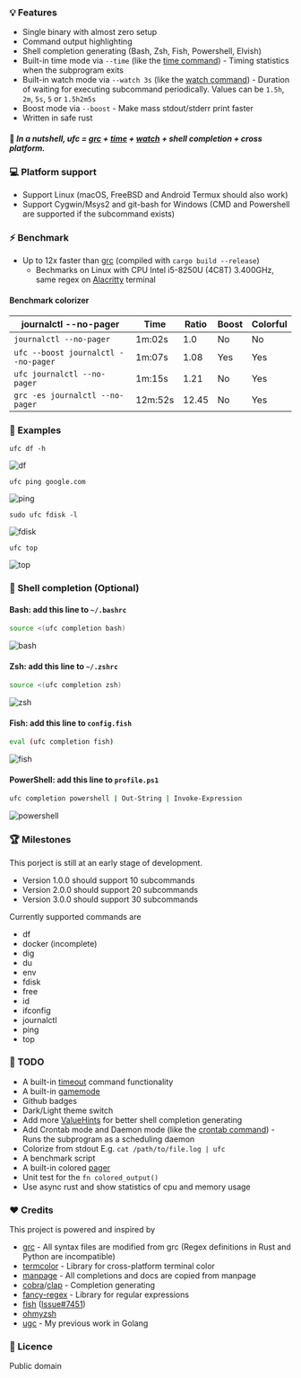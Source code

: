 ### 💡 Features

* Single binary with almost zero setup
* Command output highlighting
* Shell completion generating (Bash, Zsh, Fish, Powershell, Elvish)
* Built-in time mode via `--time` (like the [time command](https://en.wikipedia.org/wiki/Time_(Unix))) - Timing statistics when the subprogram exits
* Built-in watch mode via `--watch 3s` (like the [watch command](https://en.wikipedia.org/wiki/Watch_(command))) - Duration of waiting for executing subcommand periodically. Values can be `1.5h`, `2m`, `5s`, `5` or `1.5h2m5s`
* Boost mode via `--boost` - Make mass stdout/stderr print faster
* Written in safe rust

#### 🤔 *In a nutshell, ufc = [grc](https://github.com/garabik/grc) + [time](https://en.wikipedia.org/wiki/Time_(Unix)) + [watch](https://en.wikipedia.org/wiki/Watch_(command)) + shell completion + cross platform.*

### 💻 Platform support

* Support Linux (macOS, FreeBSD and Android Termux should also work)
* Support Cygwin/Msys2 and git-bash for Windows (CMD and Powershell are supported if the subcommand exists)

### ⚡️ Benchmark

* Up to 12x faster than [grc](https://github.com/garabik/grc) (compiled with `cargo build --release`)
  * Bechmarks on Linux with CPU Intel i5-8250U (4C8T) 3.400GHz, same regex on [Alacritty](https://github.com/alacritty/alacritty) terminal

#### Benchmark colorizer

| journalctl --no-pager               | Time    | Ratio | Boost | Colorful |
| ----------------------------------- | ------- | ----- | ----- | -------- |
| `journalctl --no-pager`             | 1m:02s  | 1.0   | No    | No       |
| `ufc --boost journalctl --no-pager` | 1m:07s  | 1.08  | Yes   | Yes      |
| `ufc journalctl --no-pager`         | 1m:15s  | 1.21  | No    | Yes      |
| `grc -es journalctl --no-pager`     | 12m:52s | 12.45 | No    | Yes      |

### 📖 Examples

`ufc df -h`

![df](https://i.imgur.com/nd76Tu0.png)

`ufc ping google.com`

![ping](https://i.imgur.com/FGeIjGG.png)

`sudo ufc fdisk -l`

![fdisk](https://i.imgur.com/JAtfwxb.png)

`ufc top`

![top](https://i.imgur.com/MKjZyQR.png)

### 🐚 Shell completion (Optional)

#### Bash: add this line to `~/.bashrc`

```sh
source <(ufc completion bash)
```

![bash](https://i.imgur.com/Uxzslae.png)

#### Zsh: add this line to `~/.zshrc`

```sh
source <(ufc completion zsh)
```

![zsh](https://i.imgur.com/BknF2At.png)

#### Fish: add this line to `config.fish`

```sh
eval (ufc completion fish)
```

![fish](https://i.imgur.com/1jUj0uH.png)

#### PowerShell: add this line to `profile.ps1`

```sh
ufc completion powershell | Out-String | Invoke-Expression
```

![powershell](https://i.imgur.com/38L2ne3.png)

### 🏆 Milestones

This porject is still at an early stage of development.

* Version 1.0.0 should support 10 subcommands
* Version 2.0.0 should support 20 subcommands
* Version 3.0.0 should support 30 subcommands

Currently supported commands are

* df
* docker (incomplete)
* dig
* du
* env
* fdisk
* free
* id
* ifconfig
* journalctl
* ping
* top

### 📔 TODO

* A built-in [timeout](https://linux.die.net/man/1/timeout) command functionality
* A built-in [gamemode](https://github.com/FeralInteractive/gamemode)
* Github badges
* Dark/Light theme switch
* Add more [ValueHints](https://docs.rs/clap/3.0.0-beta.2/clap/enum.ValueHint.html) for better shell completion generating
* Add Crontab mode and Daemon mode (like the [crontab command](https://en.wikipedia.org/wiki/Cron)) - Runs the subprogram as a scheduling daemon
* Colorize from stdout E.g. `cat /path/to/file.log | ufc`
* A benchmark script
* A built-in colored [pager](https://en.wikipedia.org/wiki/Terminal_pager)
* Unit test for the `fn colored_output()`
* Use async rust and show statistics of cpu and memory usage

### ❤️ Credits

This project is powered and inspired by

* [grc](https://github.com/garabik/grc) - All syntax files are modified from grc (Regex definitions in Rust and Python are incompatible)
* [termcolor](https://github.com/BurntSushi/termcolor) - Library for cross-platform terminal color
* [manpage](https://en.wikipedia.org/wiki/Man_page) - All completions and docs are copied from manpage
* [cobra](https://github.com/spf13/cobra)/[clap](https://github.com/clap-rs/clap) - Completion generating
* [fancy-regex](https://github.com/fancy-regex/fancy-regex) - Library for regular expressions
* [fish](https://github.com/fish-shell/fish-shell) ([Issue#7451](https://github.com/fish-shell/fish-shell/issues/7451))
* [ohmyzsh](https://github.com/ohmyzsh/ohmyzsh)
* [ugc](https://github.com/joeky888/ugc) - My previous work in Golang

### 📜 Licence

Public domain
